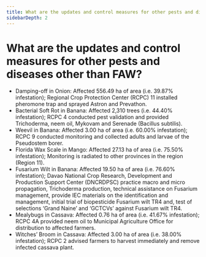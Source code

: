 ```yaml
---
title: What are the updates and control measures for other pests and diseases other than FAW?
sidebarDepth: 2
---
```


# What are the updates and control measures for other pests and diseases other than FAW?


 - Damping-off in Onion: Affected 556.49 ha of area (i.e. 39.87% infestation); Regional Crop Protection Center (RCPC) 11 installed pheromone trap and sprayed Astron and Prevathon. 
 - Bacterial Soft Rot in Banana: Affected 2,310 trees (i.e. 44.40% infestation); RCPC 4 conducted pest validation and provided Trichoderma, neem oil, Mykovam and Serenade (Bacillus subtilis).
 - Weevil in Banana: Affected 3.00 ha of area (i.e. 60.00% infestation); RCPC 9 conducted monitoring and collected adults and larvae of the Pseudostem borer.
 - Florida Wax Scale in Mango: Affected 27.13 ha of area (i.e. 75.50% infestation); Monitoring is radiated to other provinces in the region (Region 11).
 - Fusarium Wilt in Banana: Affected 19.50 ha of area (i.e. 76.60% infestation); Davao National Crop Research, Development and Production Support Center (DNCRDPSC) practice macro and micro propagation, Trichoderma production, technical assistance on Fusarium management, provide IEC materials on the identification and management, initial trial of biopesticide Fusarium wilt TR4 and, test of selections ‘Grand Naine’ and ‘GCTCVs’ against Fusarium wilt TR4.   
 - Mealybugs in Cassava: Affected 0.76 ha of area (i.e. 41.67% infestation); RCPC 4A provided neem oil to Municipal Agriculture Office for distribution to affected farmers.
 - Witches’ Broom in Cassava: Affected 3.00 ha of area (i.e. 38.00% infestation); RCPC 2 advised farmers to harvest immediately and remove infected cassava plant.
